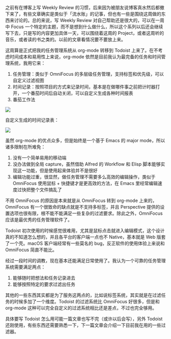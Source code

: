 
之前有在博客上写 Weekly Review 的习惯，后来因为被朋友说博客真水然后都撤下来了，有些文章确实是类似于「流水账」的记事，但也有一些是围绕这周做的东西来讨论的。总的来说，写 Weekly Review 对自己帮助还是很大的，可以在一周中 Focus 一个特定的主题，而不是想到什么做什么，所以这个系列以后还会继续写下去，只是写的内容更加具体一天，可以围绕着这周的 Project，或者这周听的音乐，或者读的书之类的。以前的文章看情况要不要放上来。

这周算是正式把我的任务管理系统从 org-mode 转移到 Todoist 上来了。在不考虑时间成本和易用性上来说，org-mode 依然是目前我认为最完备的任务和时间管理系统，我用它来：

1. 任务管理：类似于 OmniFocus 的多层级任务管理，支持标签和优先级，可以自定义过滤视图
2. 时间记录：按照项目的方式来记录时间，基本是在做哪件事之前把计时器打开，一个番茄时间后自动关闭，可以自定义生成各种时间报表
3. 番茄工作法

![](http://omaacpco9.bkt.clouddn.com/2017-05-07-092455.jpg)

自定义生成的时间记录表：

![](http://omaacpco9.bkt.clouddn.com/2017-05-07-092544.jpg)

虽然 org-mode 的优点众多，但是始终是一个基于 Emacs 的 major mode，所以诸多限制在所难免：

1. 没有一个简单易用的移动端
2. 没办法做到全局 capture，虽然借助 Alfred 的 Workflow 和 Elisp 脚本能够实现这一功能，但是使用起来体验并不是很好
3. 编辑功能过重，很显然，做任务管理不需要多么高效的编辑操作，类似于 OmniFocus 使用鼠标 + 快捷键才是更高效的方法，在 Emacs 里经常编辑速度过快把整个文件搞乱了

不用 OmniFocus 的原因是本来就是从 OmniFocus 转到 org-mode 上来的，OmniFocus 有一个很致命的缺点就是不支持多标签，并且 Perspective 提供的设置选项也很有限，根不能不能满足一些复杂的过滤要求。除此之外，OmniFocus 应该是最优秀的任务管理软件了。

Todoist 初次使用的时候感觉很难用，尤其是鼠标点击就进入编辑模式，这个设计真的不知道怎么想的，并且各平台的客户端一点也不 Native，基本就是 Web 版套了一个壳。macOS 客户端经常有一些莫名的 bug，反正软件的使用体验上来说和 OmniFocus 简直不能比。

经过一段时间的调教，现在基本还能满足日常使用了。我认为一个可靠的任务管理系统需要满足两点：

1. 能够随时把想法和任务记录进去
2. 能够按照特定的要求过滤出任务

其他的一些东西其实都是为了服务这两点的，比如说标签系统，其实就是在过滤任务的时候多加了一个维度。Todoist 的过滤系统比 OmniFocus 好很多，但是和 org-mode 这种可以完全自定义的过滤系统相比还是差点，不过也完全够用。

具体要写 Todoist 怎么用可能一篇文章也写不完（或许以后会写），另外 Todoist 还刚使用，有些东西还需要熟悉一下，下一篇文章会介绍一下目前我在用的一些过滤器。

